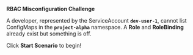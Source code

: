 **RBAC Misconfiguration Challenge**

A developer, represented by the ServiceAccount **`dev-user-1`**, cannot list ConfigMaps in the **`project-alpha`** namespace. A **Role** and **RoleBinding** already exist but something is off.


Click **Start Scenario** to begin!
